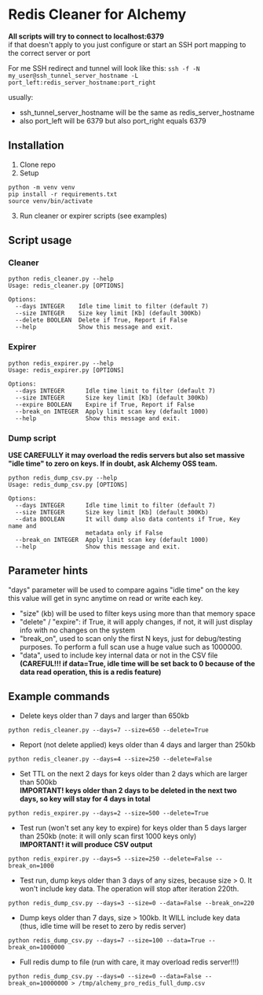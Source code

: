 # Redis Cleaner for Alchemy
**All scripts will try to connect to localhost:6379**  
if that doesn't apply to you just configure or start an SSH port mapping to the correct server or port  
  
For me SSH redirect and tunnel will look like this:
`ssh -f -N my_user@ssh_tunnel_server_hostname -L port_left:redis_server_hostname:port_right`

usually:
* ssh_tunnel_server_hostname will be the same as redis_server_hostname
* also port_left will be 6379 but also port_right equals 6379


## Installation
1. Clone repo
2. Setup
```
python -m venv venv
pip install -r requirements.txt
source venv/bin/activate
```
3. Run cleaner or expirer scripts
(see examples)


## Script usage

### Cleaner
```
python redis_cleaner.py --help
Usage: redis_cleaner.py [OPTIONS]

Options:
  --days INTEGER    Idle time limit to filter (default 7)
  --size INTEGER    Size key limit [Kb] (default 300Kb)
  --delete BOOLEAN  Delete if True, Report if False
  --help            Show this message and exit.
```


### Expirer
```
python redis_expirer.py --help
Usage: redis_expirer.py [OPTIONS]

Options:
  --days INTEGER      Idle time limit to filter (default 7)
  --size INTEGER      Size key limit [Kb] (default 300Kb)
  --expire BOOLEAN    Expire if True, Report if False
  --break_on INTEGER  Apply limit scan key (default 1000)
  --help              Show this message and exit.
```

### Dump script
__**USE CAREFULLY it may overload the redis servers but also set massive "idle time" to zero on keys. If in doubt, ask Alchemy OSS team.**__
```
python redis_dump_csv.py --help
Usage: redis_dump_csv.py [OPTIONS]

Options:
  --days INTEGER      Idle time limit to filter (default 7)
  --size INTEGER      Size key limit [Kb] (default 300Kb)
  --data BOOLEAN      It will dump also data contents if True, Key name and
                      metadata only if False
  --break_on INTEGER  Apply limit scan key (default 1000)
  --help              Show this message and exit.
```

## Parameter hints
"days" parameter will be used to compare agains "idle time" on the key  
this value will get in sync anytime on read or write each key.

* "size" (kb) will be used to filter keys using more than that memory space
* "delete" / "expire": if True, it will apply changes, if not, it will just display info with no changes on the system
* "break_on", used to scan only the first N keys, just for debug/testing purposes. To perform a full scan use a huge value such as 1000000.
* "data", used to include key internal data or not in the CSV file  
**(CAREFUL!!! if data=True, idle time will be set back to 0 because of the data read operation, this is a redis feature)**

## Example commands
* Delete keys older than 7 days and larger than 650kb
```
python redis_cleaner.py --days=7 --size=650 --delete=True
```

* Report (not delete applied) keys older than 4 days and larger than 250kb
```
python redis_cleaner.py --days=4 --size=250 --delete=False
```

* Set TTL on the next 2 days for keys older than 2 days which are larger than 500kb  
**IMPORTANT! keys older than 2 days to be deleted in the next two days, so key will stay for 4 days in total**
```
python redis_expirer.py --days=2 --size=500 --delete=True
```

* Test run (won't set any key to expire) for keys older than 5 days larger than 250kb (note: it will only scan first 1000 keys only)  
**IMPORTANT! it will produce CSV output**
```
python redis_expirer.py --days=5 --size=250 --delete=False --break_on=1000
```

* Test run, dump keys older than 3 days of any sizes, because size > 0. It won't include key data. The operation will stop after iteration 220th.
```
python redis_dump_csv.py --days=3 --size=0 --data=False --break_on=220
```

* Dump keys older than 7 days, size > 100kb. It WILL include key data (thus, idle time will be reset to zero by redis server)
```
python redis_dump_csv.py --days=7 --size=100 --data=True --break_on=1000000
```

* Full redis dump to file (run with care, it may overload redis server!!!)
```
python redis_dump_csv.py --days=0 --size=0 --data=False --break_on=10000000 > /tmp/alchemy_pro_redis_full_dump.csv
```
